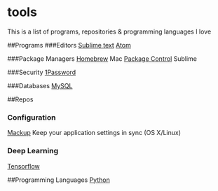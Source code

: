 # tools
This is a list of programs, repositories & programming languages I love

##Programs
###Editors
[Sublime text](https://www.sublimetext.com/)
[Atom](https://atom.io/)

###Package Managers
[Homebrew](http://brew.sh/) Mac
[Package Control](https://packagecontrol.io/) Sublime

###Security
[1Password](https://1password.com/)

###Databases
[MySQL](https://www.mysql.com/)

##Repos
### Configuration
[Mackup](https://github.com/lra/mackup) Keep your application settings in sync (OS X/Linux)

### Deep Learning
[Tensorflow](https://github.com/tensorflow/tensorflow)

##Programming Languages
[Python](https://www.python.org/)
